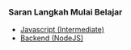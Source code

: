 ### Saran Langkah Mulai Belajar
- [Javascript (Intermediate)](/bootcamps/progateid/intermediate-js/)
- [Backend (NodeJS)](/bootcamps/progateid/backend-nodejs/)
